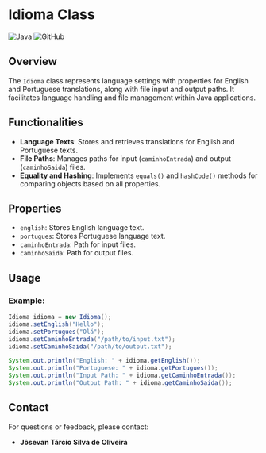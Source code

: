 # Idioma Class

![Java](https://img.shields.io/badge/Java-8-red)
![GitHub](https://img.shields.io/badge/GitHub-josivantarcio%2Fline--separator-lightgrey)

## Overview

The `Idioma` class represents language settings with properties for English and Portuguese translations, along with file input and output paths. It facilitates language handling and file management within Java applications.

## Functionalities

- **Language Texts**: Stores and retrieves translations for English and Portuguese texts.
- **File Paths**: Manages paths for input (`caminhoEntrada`) and output (`caminhoSaida`) files.
- **Equality and Hashing**: Implements `equals()` and `hashCode()` methods for comparing objects based on all properties.

## Properties

- `english`: Stores English language text.
- `portugues`: Stores Portuguese language text.
- `caminhoEntrada`: Path for input files.
- `caminhoSaida`: Path for output files.

## Usage

### Example:

```java
Idioma idioma = new Idioma();
idioma.setEnglish("Hello");
idioma.setPortugues("Olá");
idioma.setCaminhoEntrada("/path/to/input.txt");
idioma.setCaminhoSaida("/path/to/output.txt");

System.out.println("English: " + idioma.getEnglish());
System.out.println("Portuguese: " + idioma.getPortugues());
System.out.println("Input Path: " + idioma.getCaminhoEntrada());
System.out.println("Output Path: " + idioma.getCaminhoSaida());
```

## Contact

For questions or feedback, please contact:

- **Jôsevan Tárcio Silva de Oliveira**
